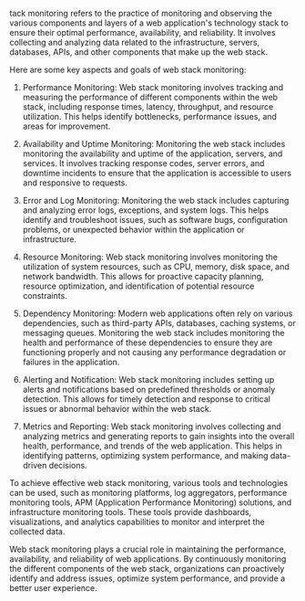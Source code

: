 tack monitoring refers to the practice of monitoring and observing the various components and layers of a web application's technology stack to ensure their optimal performance, availability, and reliability. It involves collecting and analyzing data related to the infrastructure, servers, databases, APIs, and other components that make up the web stack.

Here are some key aspects and goals of web stack monitoring:

1. Performance Monitoring: Web stack monitoring involves tracking and measuring the performance of different components within the web stack, including response times, latency, throughput, and resource utilization. This helps identify bottlenecks, performance issues, and areas for improvement.

2. Availability and Uptime Monitoring: Monitoring the web stack includes monitoring the availability and uptime of the application, servers, and services. It involves tracking response codes, server errors, and downtime incidents to ensure that the application is accessible to users and responsive to requests.

3. Error and Log Monitoring: Monitoring the web stack includes capturing and analyzing error logs, exceptions, and system logs. This helps identify and troubleshoot issues, such as software bugs, configuration problems, or unexpected behavior within the application or infrastructure.

4. Resource Monitoring: Web stack monitoring involves monitoring the utilization of system resources, such as CPU, memory, disk space, and network bandwidth. This allows for proactive capacity planning, resource optimization, and identification of potential resource constraints.

5. Dependency Monitoring: Modern web applications often rely on various dependencies, such as third-party APIs, databases, caching systems, or messaging queues. Monitoring the web stack includes monitoring the health and performance of these dependencies to ensure they are functioning properly and not causing any performance degradation or failures in the application.

6. Alerting and Notification: Web stack monitoring includes setting up alerts and notifications based on predefined thresholds or anomaly detection. This allows for timely detection and response to critical issues or abnormal behavior within the web stack.

7. Metrics and Reporting: Web stack monitoring involves collecting and analyzing metrics and generating reports to gain insights into the overall health, performance, and trends of the web application. This helps in identifying patterns, optimizing system performance, and making data-driven decisions.

To achieve effective web stack monitoring, various tools and technologies can be used, such as monitoring platforms, log aggregators, performance monitoring tools, APM (Application Performance Monitoring) solutions, and infrastructure monitoring tools. These tools provide dashboards, visualizations, and analytics capabilities to monitor and interpret the collected data.

Web stack monitoring plays a crucial role in maintaining the performance, availability, and reliability of web applications. By continuously monitoring the different components of the web stack, organizations can proactively identify and address issues, optimize system performance, and provide a better user experience.
